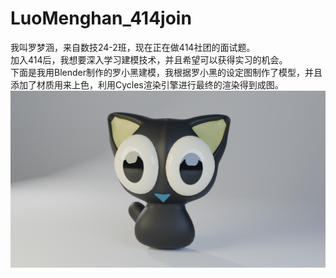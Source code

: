 # LuoMenghan_414join
我叫罗梦涵，来自数技24-2班，现在正在做414社团的面试题。<br>
加入414后，我想要深入学习建模技术，并且希望可以获得实习的机会。<br>
下面是我用Blender制作的罗小黑建模，我根据罗小黑的设定图制作了模型，并且添加了材质用来上色，利用Cycles渲染引擎进行最终的渲染得到成图。<br>
![image](罗小黑.png)
